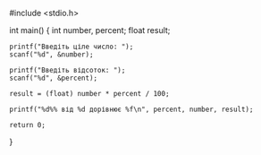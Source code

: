 #include <stdio.h> 
 
int main() { 
    int number, percent; 
    float result; 
 
    printf("Введіть ціле число: "); 
    scanf("%d", &number); 
 
    printf("Введіть відсоток: "); 
    scanf("%d", &percent); 
 
    result = (float) number * percent / 100; 
 
    printf("%d%% від %d дорівнює %f\n", percent, number, result); 
 
    return 0; 
}
